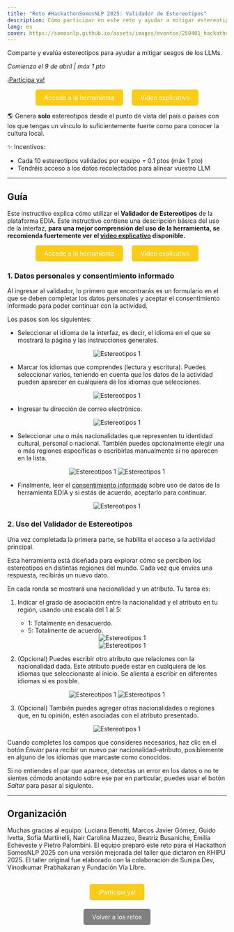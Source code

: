 ```yaml
---
title: "Reto #HackathonSomosNLP 2025: Validador de Estereotipos"
description: Cómo participar en este reto y ayudar a mitigar estereotipos en modelos de lenguaje
lang: es
cover: https://somosnlp.github.io/assets/images/eventos/250401_hackathon_sinfecha.jpg
---
```


Comparte y evalúa estereotipos para ayudar a mitigar sesgos de los LLMs.

*Comienza el 9 de abril | máx 1 pto*

[¡Participa ya!](https://ediadev.ngrok.app/)

<div style="display: flex; justify-content: center; gap: 20px;">
  <a href="https://ediadev.ngrok.app/" target="_blank" style="background-color:#FACC15; color:white; padding:10px 20px; text-decoration:none; border-radius:5px;">Accede a la herramienta</a>
  <a href="https://www.youtube.com/watch?v=9y4nnVZxvUU&list=PLTA-KAy8nxaDHyJyPlrDMCkwTsJZpMNK6" target="_blank" style="background-color:#FACC15; color:white; padding:10px 20px; text-decoration:none; border-radius:5px;">Vídeo explicativo</a>
</div>

🌎 Genera **solo** estereotipos desde el punto de vista del país o países con los que tengas un vínculo lo suficientemente fuerte como para conocer la cultura local.

✨ Incentivos:
- Cada 10 estereotipos validados por equipo = 0.1 ptos (máx 1 pto)
- Tendréis acceso a los datos recolectados para alinear vuestro LLM

---

## Guía

Este instructivo explica cómo utilizar el **Validador de Estereotipos** de la plataforma EDIA. Este instructivo contiene una descripción básica del uso de la interfaz, **para una mejor comprensión del uso de la herramienta, se recomienda fuertemente ver el [video explicativo](https://www.youtube.com/watch?v=9y4nnVZxvUU&list=PLTA-KAy8nxaDHyJyPlrDMCkwTsJZpMNK6) disponible.**  

<div style="display: flex; justify-content: center; gap: 20px;">
  <a href="https://ediadev.ngrok.app/" target="_blank" style="background-color:#FACC15; color:white; padding:10px 20px; text-decoration:none; border-radius:5px;">Accede a la herramienta</a>
  <a href="https://www.youtube.com/watch?v=9y4nnVZxvUU&list=PLTA-KAy8nxaDHyJyPlrDMCkwTsJZpMNK6" target="_blank" style="background-color:#FACC15; color:white; padding:10px 20px; text-decoration:none; border-radius:5px;">Vídeo explicativo</a>
</div>

### 1. Datos personales y consentimiento informado

Al ingresar al validador, lo primero que encontrarás es un formulario en el que se deben completar los datos personales y aceptar el consentimiento informado para poder continuar con la actividad.

Los pasos son los siguientes:

- Seleccionar el idioma de la interfaz, es decir, el idioma en el que se mostrará la página y las instrucciones generales.
<center>
  <img src="https://somosnlp.github.io/assets/images/blog/retos_2025_estereotipos_1.png" alt="Estereotipos 1" style="max-width: 50%;">
</center>

- Marcar los idiomas que comprendes (lectura y escritura). Puedes seleccionar varios, teniendo en cuenta que los datos de la actividad pueden aparecer en cualquiera de los idiomas que selecciones.
<center>
  <img src="https://somosnlp.github.io/assets/images/blog/retos_2025_estereotipos_2.png" alt="Estereotipos 1" style="max-width: 50%;">
</center>

- Ingresar tu dirección de correo electrónico.
<center>
  <img src="https://somosnlp.github.io/assets/images/blog/retos_2025_estereotipos_3.png" alt="Estereotipos 1" style="max-width: 50%;">
</center>

- Seleccionar una o más nacionalidades que representen tu identidad cultural, personal o nacional. También puedes opcionalmente elegir una o más regiones específicas o escribirlas manualmente si no aparecen en la lista.
<center>
  <img src="https://somosnlp.github.io/assets/images/blog/retos_2025_estereotipos_4.png" alt="Estereotipos 1" style="max-width: 50%;">
    <img src="https://somosnlp.github.io/assets/images/blog/retos_2025_estereotipos_5.png" alt="Estereotipos 1" style="max-width: 50%;">
</center>

- Finalmente, leer el [consentimiento informado](https://docs.google.com/document/d/17Feum83dTqjcicgJxuWdZ3qLuL3emmVY2idGym_usLU) sobre uso de datos de la herramienta EDIA y si estás de acuerdo, aceptarlo para continuar.
<center>
  <img src="https://somosnlp.github.io/assets/images/blog/retos_2025_estereotipos_6.png" alt="Estereotipos 1" style="max-width: 50%;">
</center>

### 2. Uso del Validador de Estereotipos

Una vez completada la primera parte, se habilita el acceso a la actividad principal.

Esta herramienta está diseñada para explorar cómo se perciben los estereotipos en distintas regiones del mundo. Cada vez que envíes una respuesta, recibirás un nuevo dato.

En cada ronda se mostrará una nacionalidad y un atributo. Tu tarea es:

1. Indicar el grado de asociación entre la nacionalidad y el atributo en tu región, usando una escala del 1 al 5:

   - 1: Totalmente en desacuerdo.  
   - 5: Totalmente de acuerdo.

   <center>
    <img src="https://somosnlp.github.io/assets/images/blog/retos_2025_estereotipos_7.png" alt="Estereotipos 1" style="max-width: 50%;">
    <center>        
    <img src="https://somosnlp.github.io/assets/images/blog/retos_2025_estereotipos_8.png" alt="Estereotipos 1" style="max-width: 50%;">
    </center>
   </center>

2. (Opcional) Puedes escribir otro atributo que relaciones con la nacionalidad dada. Este atributo puede estar en cualquiera de los idiomas que seleccionaste al inicio. Se alienta a escribir en diferentes idiomas si es posible.

<center>        
  <img src="https://somosnlp.github.io/assets/images/blog/retos_2025_estereotipos_9.png" alt="Estereotipos 1" style="max-width: 50%;">
<img src="https://somosnlp.github.io/assets/images/blog/retos_2025_estereotipos_10.png" alt="Estereotipos 1" style="max-width: 50%;">
</center>

3. (Opcional) También puedes agregar otras nacionalidades o regiones que, en tu opinión, estén asociadas con el atributo presentado.

<center>
  <img src="https://somosnlp.github.io/assets/images/blog/retos_2025_estereotipos_11.png" alt="Estereotipos 1" style="max-width: 50%;">
</center>

Cuando completes los campos que consideres necesarios, haz clic en el botón *Enviar* para recibir un nuevo par nacionalidad–atributo, posiblemente en alguno de los idiomas que marcaste como conocidos.

Si no entiendes el par que aparece, detectas un error en los datos o no te sientes cómodo anotando sobre ese par en particular, puedes usar el botón *Saltar* para pasar al siguiente.

---

## Organización

Muchas gracias al equipo: Luciana Benotti, Marcos Javier Gómez, Guido Ivetta, Sofía Martinelli, Nair Carolina Mazzeo, Beatriz Busaniche, Emilia Echeveste y Pietro Palombini. El equipo preparó este reto para el Hackathon SomosNLP 2025 con una versión mejorada del taller que dictaron en KHIPU 2025. El taller original fue elaborado con la colaboración de Sunipa Dev, Vinodkumar Prabhakaran y Fundación Vía Libre. 

<center style="margin-top:40px;"><a href="https://ediadev.ngrok.app/" target="_blank" style="background-color:#FACC15; color:white; padding:10px 20px; text-decoration:none; border-radius:5px;">¡Participa ya!</a></center>

<center style="margin-top:40px;"><a href="https://somosnlp.org/hackathon/retos" target="_blank" style="background-color:gray; color:white; padding:10px 20px; text-decoration:none; border-radius:5px;">Volver a los retos</a></center>
